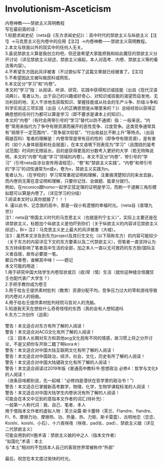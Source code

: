 # Involutionism-Asceticism
内卷神教——禁欲主义简明教程<br>
写在最前面的话：<br>
1.标题求闻史纪（neta自《东方求闻史纪》）：高中时代的禁欲主义与纵欲主义【注1】→马克思主义在内卷中的应用【注2】→内卷神教——禁欲主义简明教程。<br>
2.本文与除我以外的现实中的任何人无关。<br>
3.虽说禁欲主义算是我创立的吧，但还是希望大家能把我和如此魔怔的禁欲主义分开讨论（详见禁欲主义综述，禁欲主义缘起，本人对高考、内卷、禁欲主义等的看法等内容）。<br>
4.不希望东方因此风评被害（不过貌似写了这篇文章就已经被害了。【注3】<br>
5.不希望因此文被叫做民科或网哲。<br>
6.本文区分“学习”和“内卷”。<br>
本文的“学习”指：从阅读、听讲、研究、实践中获得知识或技能（出自《现代汉语词典》）。笔者认为，出于自己的兴趣或好奇心、对知识或技能的渴望而自发地、无功利目的地、无人干涉地去获取知识、掌握技能或从社会的生产斗争、阶级斗争和科学实验这三项实践（出自《人的正确思想是从哪里来的？》）总结经验以获得正确思想的任何行为都可以算是学习（即不要求是课本上的知识）。<br>
本文的“内卷”（有时会用带引号的“学习”替代以防不通顺）指：一般来说，“内卷”常用来指代为了争夺有限资源而展开的恶性竞争、过度竞争。这类竞争通常具有“局限于一定范围内”、“竞争层次较低”、“付出收益比不断上升”等特点。（出自萌娘百科）笔者的理解是：内卷常常是带有目的性的（即争夺有限资源），是有害的（如个人身体层面和社会层面），在本文语境下则表现为“学习”（且围绕的是考试范围）时间的无限延长，目的是获得更高的分数考入更好的大学（若无特殊说明，本文的“内卷”均是“学习”领域的内卷）。本文不区分“内卷”、带引号的“学习”（引号neta自涉台宣传用语规范）、“卷”和“禁欲主义实践”。“内卷”和带引号的“学习”的词性通常为n或v，卷为v，禁欲主义实践为n。<br>
笔者认为，（在学校的）学习常常重视证明和理解，注重搞清楚知识的来龙去脉，而内卷则无需在意证明和理解，只要你记住、会做题、能拿分就行。<br>
例如，在niconico跟homo一起学正弦定理的证明是学习，而刷一千道解三角形模拟题可以算是内卷了。（详见学习的分级）<br>
7.阅读本文时认真你就输了！！！<br>
8. 谨以此书，记念我的高中，那是一段小有遗憾的幸福时光。（neta自《查理九世》）<br>
注1：neta自“帝国主义时代的马克思主义（也就是列宁主义）”，实际上主要还是在讲禁欲主义，标题加个纵欲主义是怕吓到你们（关于纵欲主义的内容详见禁欲主义综述）。Br>
注2：马克思主义史上最大的风评被害（大嘘）。<br>
注3：虽然本文涉及到东方project及其衍生文化（以下简称东方）的内容可能较少（关于东方的内容详见下文的东方要素以及二代禁欲主义），但笔者一直坚持认为东方持续影响了笔者高中生活的全部，加之本人一直以无可救药的东方厨/国际主义者自居，故有必要提一笔。<br>
都云作者卷，谁解其中味！——题记<br>
本文可能的用途：<br>
1.用于研究中国大陆学生内卷现状或日（疫)常（情）生活（就你这种缝合怪魔怔壬也配代表广大学生？）<br>
2.手把手教你成为卷王<br>
3.用于给左壬提供素材批判（教育）资源分配不均，竞争压力过大的零和游戏导致的内卷对人的扭曲。<br>
4.用于给右壬提供素材批判经院马哲对人的洗脑。<br>
5.知道我天天在想些什么奇奇怪怪的东西（真的会有人想知道吗<br>
6.东方二次创作（迫真）<br>
<br>
警告！本文适合对东方有所了解的人阅读！<br>
警告！本文适合对ACG文化有所了解的人阅读！<br>
（注：因本人长期对东方和其他acg文化抱有不同的情感，故习惯上将之分开讨论，不是又把你车开除二籍了啊kora☆）<br>
警告！本文适合对中国大陆互联网文化有所了解的人阅读！<br>
警告！本文适合对中国政治，经济，社会，文化，历史有所了解的人阅读！<br>
警告！本文适合对中国大陆键政文化有所了解的人阅读！<br>
警告！本文适合阅读过2019年版《普通高中教科书·思想政治 必修4：哲学与文化》的人阅读！<br>
（进条目啥都别说，先一起喊：“必修四是潜伏在哲学里的政治书！”）<br>
警告！本文适合已掌握新高考数学，物理，化学，生物学课程标准的人阅读 ！<br>
警告！本文适合对中国大陆学生内卷状况有所了解的人阅读！<br>
可能会在本文中见到的意指本文作者的词汇(待补充)：<br>
一般第一人称代词：我、自己、笔者、本人<br>
用于借指本文作者的虚拟人物：芙兰朵露·斯卡蕾特（芙兰、Flandre、flandre、Fl、fl、摩擦力功、摩擦热、功、热量、热、力矩、斯卡雷霆）、古明地恋（恋恋、Koishi、koishi、小石）、十六夜咲夜（咲夜、pad长、pad）、禁欲主义娘（详见二代禁欲主义）<br>
可能会用到的V圈术语：禁欲主义娘的中之人（指本文作者）<br>
“拟国化”术语：本土<br>
与“本土”相对的不包括本人自己的客观世界常被称作“外部”<br>
<br>
最后，祝您在本文度过愉快的时光。<br>
